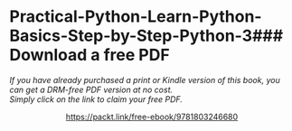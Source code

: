 # Practical-Python-Learn-Python-Basics-Step-by-Step-Python-3### Download a free PDF

 <i>If you have already purchased a print or Kindle version of this book, you can get a DRM-free PDF version at no cost.<br>Simply click on the link to claim your free PDF.</i>
<p align="center"> <a href="https://packt.link/free-ebook/9781803246680">https://packt.link/free-ebook/9781803246680 </a> </p>